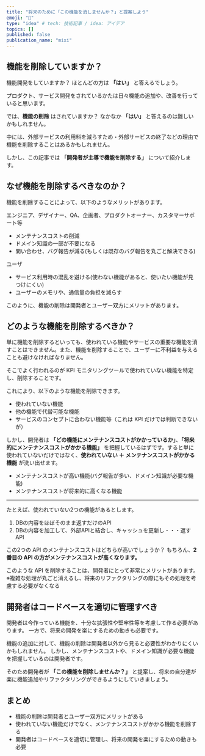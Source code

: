 ```yaml
---
title: "将来のために「この機能を消しませんか？」と提案しよう"
emoji: "🔖"
type: "idea" # tech: 技術記事 / idea: アイデア
topics: []
published: false
publication_name: "mixi"
---
```


## 機能を削除していますか？

機能開発をしていますか？
ほとんどの方は **「はい」** と答えるでしょう。

プロダクト、サービス開発をされているかたは日々機能の追加や、改善を行っていると思います。

では、**機能の削除** はされていますか？
なかなか **「はい」** と答えるのは難しいかもしれません。

中には、外部サービスの利用料を減らすため・外部サービスの終了などの理由で機能を削除することはあるかもしれません。

しかし、この記事では **「開発者が主導で機能を削除する」** について紹介します。


## なぜ機能を削除するべきなのか？

機能を削除することによって、以下のようなメリットがあります。

エンジニア、デザイナー、QA、企画者、プロダクトオーナー、カスタマーサポート等
- メンテナンスコストの削減
- ドメイン知識の一部が不要になる
- 問い合わせ、バグ報告が減る(もしくは既存のバグ報告を丸ごと解決できる)

ユーザ
- サービス利用時の混乱を避ける(使わない機能があると、使いたい機能が見つけにくい)
- ユーザーのメモリや、通信量の負担を減らす

このように、機能の削除は開発者とユーザー双方にメリットがあります。

## どのような機能を削除するべきか？

単に機能を削除するといっても、使われている機能やサービスの重要な機能を消すことはできません。また、機能を削除することで、ユーザーに不利益を与えることも避けなければなりません。

そこでよく行われるのが KPI モニタリングツールで使われていない機能を特定し、削除することです。

これにより、以下のような機能を削除できます。
- 使われていない機能
- 他の機能で代替可能な機能
- サービスのコンセプトに合わない機能等（これは KPI だけでは判断できないが）

しかし、開発者は **「どの機能にメンテナンスコストがかかっているか」**、**「将来的にメンテナンスコストがかかる機能」** を把握しているはずです。すると単に使われていないだけではなく、**使われていない ＋ メンテナンスコストがかかる機能** が洗い出せます。
- メンテナンスコストが高い機能(バグ報告が多い、ドメイン知識が必要な機能)
- メンテナンスコストが将来的に高くなる機能

---

たとえば、使われていない2つの機能があるとします。
1. DBの内容をほぼそのまま返すだけのAPI
2. DBの内容を加工して、外部APIと結合し、キャッシュを更新し・・・返すAPI

この2つの API のメンテナンスコストはどちらが高いでしょうか？
もちろん、**2番目の API の方がメンテナンスコストが高くなります。**

このような API を削除することは、開発者にとって非常にメリットがあります。
※複雑な処理が丸ごと消えるし、将来のリファクタリングの際にもその処理を考慮する必要がなくなる

## 開発者はコードベースを適切に管理すべき

開発者は今作っている機能を、十分な拡張性や堅牢性等を考慮して作る必要があります。
一方で、将来の開発を楽にするための動きも必要です。

機能の追加に対して、機能の削除は開発者以外から見ると必要性がわかりにくいかもしれません。
しかし、メンテナンスコストや、ドメイン知識が必要な機能を把握しているのは開発者です。

そのため開発者が **「この機能を削除しませんか？」** と提案し、将来の自分達が楽に機能追加やリファクタリングができるようにしていきましょう。

## まとめ

- 機能の削除は開発者とユーザー双方にメリットがある
- 使われていない機能だけでなく、メンテナンスコストがかかる機能を削除する
- 開発者はコードベースを適切に管理し、将来の開発を楽にするための動きも必要
